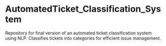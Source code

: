 # AutomatedTicket_Classification_System
Repository for final version of an automated ticket classification system using NLP. Classifies tickets into categories for efficient issue management.

